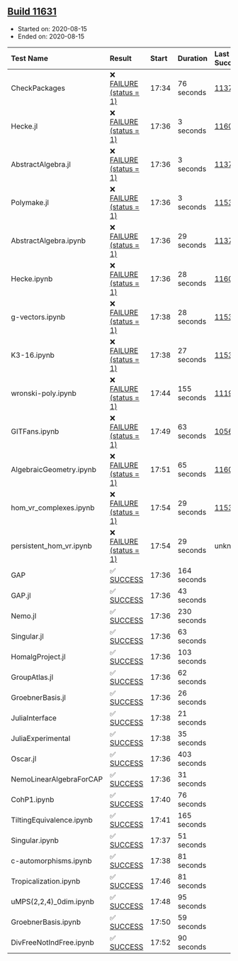 ## [Build 11631](https://oscarci.mathematik.uni-kl.de/job/oscar/11631/)

* Started on: 2020-08-15
* Ended on: 2020-08-15

| Test Name    | Result | Start | Duration | Last Success | First Failure |
|:-------------|:-------|:------|:---------|:-------------|:--------------|
| CheckPackages | ❌ [FAILURE (status = 1)](https://oscarci.mathematik.uni-kl.de/job/oscar/11631/artifact/logs/build-11631/CheckPackages.log) | 17:34 | 76 seconds | [11376](https://oscarci.mathematik.uni-kl.de/job/oscar/11376/) | [11377](https://oscarci.mathematik.uni-kl.de/job/oscar/11377/) |
| Hecke.jl | ❌ [FAILURE (status = 1)](https://oscarci.mathematik.uni-kl.de/job/oscar/11631/artifact/logs/build-11631/Hecke.jl.log) | 17:36 | 3 seconds | [11602](https://oscarci.mathematik.uni-kl.de/job/oscar/11602/) | [11603](https://oscarci.mathematik.uni-kl.de/job/oscar/11603/) |
| AbstractAlgebra.jl | ❌ [FAILURE (status = 1)](https://oscarci.mathematik.uni-kl.de/job/oscar/11631/artifact/logs/build-11631/AbstractAlgebra.jl.log) | 17:36 | 3 seconds | [11376](https://oscarci.mathematik.uni-kl.de/job/oscar/11376/) | [11377](https://oscarci.mathematik.uni-kl.de/job/oscar/11377/) |
| Polymake.jl | ❌ [FAILURE (status = 1)](https://oscarci.mathematik.uni-kl.de/job/oscar/11631/artifact/logs/build-11631/Polymake.jl.log) | 17:36 | 3 seconds | [11532](https://oscarci.mathematik.uni-kl.de/job/oscar/11532/) | [11533](https://oscarci.mathematik.uni-kl.de/job/oscar/11533/) |
| AbstractAlgebra.ipynb | ❌ [FAILURE (status = 1)](https://oscarci.mathematik.uni-kl.de/job/oscar/11631/artifact/logs/build-11631/AbstractAlgebra.ipynb.log) | 17:36 | 29 seconds | [11376](https://oscarci.mathematik.uni-kl.de/job/oscar/11376/) | [11377](https://oscarci.mathematik.uni-kl.de/job/oscar/11377/) |
| Hecke.ipynb | ❌ [FAILURE (status = 1)](https://oscarci.mathematik.uni-kl.de/job/oscar/11631/artifact/logs/build-11631/Hecke.ipynb.log) | 17:36 | 28 seconds | [11602](https://oscarci.mathematik.uni-kl.de/job/oscar/11602/) | [11603](https://oscarci.mathematik.uni-kl.de/job/oscar/11603/) |
| g-vectors.ipynb | ❌ [FAILURE (status = 1)](https://oscarci.mathematik.uni-kl.de/job/oscar/11631/artifact/logs/build-11631/g-vectors.ipynb.log) | 17:38 | 28 seconds | [11532](https://oscarci.mathematik.uni-kl.de/job/oscar/11532/) | [11533](https://oscarci.mathematik.uni-kl.de/job/oscar/11533/) |
| K3-16.ipynb | ❌ [FAILURE (status = 1)](https://oscarci.mathematik.uni-kl.de/job/oscar/11631/artifact/logs/build-11631/K3-16.ipynb.log) | 17:38 | 27 seconds | [11532](https://oscarci.mathematik.uni-kl.de/job/oscar/11532/) | [11533](https://oscarci.mathematik.uni-kl.de/job/oscar/11533/) |
| wronski-poly.ipynb | ❌ [FAILURE (status = 1)](https://oscarci.mathematik.uni-kl.de/job/oscar/11631/artifact/logs/build-11631/wronski-poly.ipynb.log) | 17:44 | 155 seconds | [11192](https://oscarci.mathematik.uni-kl.de/job/oscar/11192/) | [11193](https://oscarci.mathematik.uni-kl.de/job/oscar/11193/) |
| GITFans.ipynb | ❌ [FAILURE (status = 1)](https://oscarci.mathematik.uni-kl.de/job/oscar/11631/artifact/logs/build-11631/GITFans.ipynb.log) | 17:49 | 63 seconds | [10566](https://oscarci.mathematik.uni-kl.de/job/oscar/10566/) | [10567](https://oscarci.mathematik.uni-kl.de/job/oscar/10567/) |
| AlgebraicGeometry.ipynb | ❌ [FAILURE (status = 1)](https://oscarci.mathematik.uni-kl.de/job/oscar/11631/artifact/logs/build-11631/AlgebraicGeometry.ipynb.log) | 17:51 | 65 seconds | [11602](https://oscarci.mathematik.uni-kl.de/job/oscar/11602/) | [11603](https://oscarci.mathematik.uni-kl.de/job/oscar/11603/) |
| hom_vr_complexes.ipynb | ❌ [FAILURE (status = 1)](https://oscarci.mathematik.uni-kl.de/job/oscar/11631/artifact/logs/build-11631/hom_vr_complexes.ipynb.log) | 17:54 | 29 seconds | [11532](https://oscarci.mathematik.uni-kl.de/job/oscar/11532/) | [11533](https://oscarci.mathematik.uni-kl.de/job/oscar/11533/) |
| persistent_hom_vr.ipynb | ❌ [FAILURE (status = 1)](https://oscarci.mathematik.uni-kl.de/job/oscar/11631/artifact/logs/build-11631/persistent_hom_vr.ipynb.log) | 17:54 | 29 seconds | unknown | unknown |
| GAP | ✅ [SUCCESS](https://oscarci.mathematik.uni-kl.de/job/oscar/11631/artifact/logs/build-11631/GAP.log) | 17:36 | 164 seconds |  |  |
| GAP.jl | ✅ [SUCCESS](https://oscarci.mathematik.uni-kl.de/job/oscar/11631/artifact/logs/build-11631/GAP.jl.log) | 17:36 | 43 seconds |  |  |
| Nemo.jl | ✅ [SUCCESS](https://oscarci.mathematik.uni-kl.de/job/oscar/11631/artifact/logs/build-11631/Nemo.jl.log) | 17:36 | 230 seconds |  |  |
| Singular.jl | ✅ [SUCCESS](https://oscarci.mathematik.uni-kl.de/job/oscar/11631/artifact/logs/build-11631/Singular.jl.log) | 17:36 | 63 seconds |  |  |
| HomalgProject.jl | ✅ [SUCCESS](https://oscarci.mathematik.uni-kl.de/job/oscar/11631/artifact/logs/build-11631/HomalgProject.jl.log) | 17:36 | 103 seconds |  |  |
| GroupAtlas.jl | ✅ [SUCCESS](https://oscarci.mathematik.uni-kl.de/job/oscar/11631/artifact/logs/build-11631/GroupAtlas.jl.log) | 17:36 | 62 seconds |  |  |
| GroebnerBasis.jl | ✅ [SUCCESS](https://oscarci.mathematik.uni-kl.de/job/oscar/11631/artifact/logs/build-11631/GroebnerBasis.jl.log) | 17:36 | 26 seconds |  |  |
| JuliaInterface | ✅ [SUCCESS](https://oscarci.mathematik.uni-kl.de/job/oscar/11631/artifact/logs/build-11631/JuliaInterface.log) | 17:38 | 21 seconds |  |  |
| JuliaExperimental | ✅ [SUCCESS](https://oscarci.mathematik.uni-kl.de/job/oscar/11631/artifact/logs/build-11631/JuliaExperimental.log) | 17:38 | 35 seconds |  |  |
| Oscar.jl | ✅ [SUCCESS](https://oscarci.mathematik.uni-kl.de/job/oscar/11631/artifact/logs/build-11631/Oscar.jl.log) | 17:36 | 403 seconds |  |  |
| NemoLinearAlgebraForCAP | ✅ [SUCCESS](https://oscarci.mathematik.uni-kl.de/job/oscar/11631/artifact/logs/build-11631/NemoLinearAlgebraForCAP.log) | 17:36 | 31 seconds |  |  |
| CohP1.ipynb | ✅ [SUCCESS](https://oscarci.mathematik.uni-kl.de/job/oscar/11631/artifact/logs/build-11631/CohP1.ipynb.log) | 17:40 | 76 seconds |  |  |
| TiltingEquivalence.ipynb | ✅ [SUCCESS](https://oscarci.mathematik.uni-kl.de/job/oscar/11631/artifact/logs/build-11631/TiltingEquivalence.ipynb.log) | 17:41 | 165 seconds |  |  |
| Singular.ipynb | ✅ [SUCCESS](https://oscarci.mathematik.uni-kl.de/job/oscar/11631/artifact/logs/build-11631/Singular.ipynb.log) | 17:37 | 51 seconds |  |  |
| c-automorphisms.ipynb | ✅ [SUCCESS](https://oscarci.mathematik.uni-kl.de/job/oscar/11631/artifact/logs/build-11631/c-automorphisms.ipynb.log) | 17:38 | 81 seconds |  |  |
| Tropicalization.ipynb | ✅ [SUCCESS](https://oscarci.mathematik.uni-kl.de/job/oscar/11631/artifact/logs/build-11631/Tropicalization.ipynb.log) | 17:46 | 81 seconds |  |  |
| uMPS(2,2,4)_0dim.ipynb | ✅ [SUCCESS](https://oscarci.mathematik.uni-kl.de/job/oscar/11631/artifact/logs/build-11631/uMPS-2-2-4-_0dim.ipynb.log) | 17:48 | 95 seconds |  |  |
| GroebnerBasis.ipynb | ✅ [SUCCESS](https://oscarci.mathematik.uni-kl.de/job/oscar/11631/artifact/logs/build-11631/GroebnerBasis.ipynb.log) | 17:50 | 59 seconds |  |  |
| DivFreeNotIndFree.ipynb | ✅ [SUCCESS](https://oscarci.mathematik.uni-kl.de/job/oscar/11631/artifact/logs/build-11631/DivFreeNotIndFree.ipynb.log) | 17:52 | 90 seconds |  |  |
